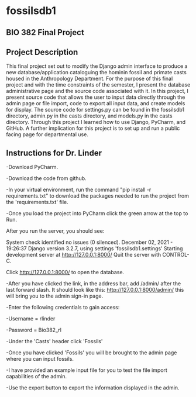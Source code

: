 # fossilsdb1
## BIO 382 Final Project
## Project Description
This final project set out to modify the Django admin interface to produce a new database/application cataloguing the hominin fossil and primate casts housed in the Anthropology Department. For the purpose of this final project and with the time constraints of the semester, I present the database administrative page and the source code associated with it. In this project, I present source code that allows the user to input data directly through the admin page or file import, code to export all input data, and create models for display. The source code for settings.py can be found in the fossilsdb1 directory, admin.py in the casts directory, and models.py in the casts directory. Through this project I learned how to use Django, PyCharm, and GitHub. A further implication for this project is to set up and run a public facing page for departmental use.
## Instructions for Dr. Linder
-Download PyCharm.

-Download the code from github.

-In your virtual environment, run the command "pip install -r requirements.txt" to download the packages needed to run the project from the 'requirements.txt' file.

-Once you load the project into PyCharm click the green arrow at the top to Run.

After you run the server, you should see: 

System check identified no issues (0 silenced).
December 02, 2021 - 19:26:37
Django version 3.2.7, using settings 'fossilsdb1.settings'
Starting development server at http://127.0.0.1:8000/
Quit the server with CONTROL-C.

Click http://127.0.0.1:8000/ to open the database. 

-After you have clicked the link, in the address bar, add /admin/ after the last forward slash. 
It should look like this: http://127.0.0.1:8000/admin/ this will bring you to the admin sign-in page. 

-Enter the following credentials to gain access:

-Username = rlinder 

-Password = Bio382_rl

-Under the 'Casts' header click 'Fossils'

-Once you have clicked 'Fossils' you will be brought to the admin page where you can input fossils.

-I have provided an example input file for you to test the file import capabilities of the admin.

-Use the export button to export the information displayed in the admin.
